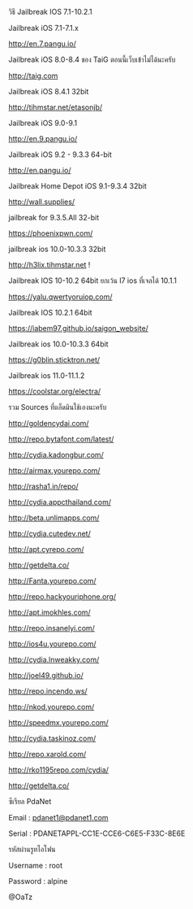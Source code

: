 วิธี Jailbreak IOS 7.1-10.2.1

Jailbreak  iOS 7.1-7.1.x

http://en.7.pangu.io/


Jailbreak  iOS 8.0-8.4 ของ TaiG ตอนนี้เว็บเข้าไม่ได้นะครับ

http://taig.com


Jailbreak  iOS 8.4.1 32bit 

http://tihmstar.net/etasonjb/


Jailbreak  iOS 9.0-9.1

http://en.9.pangu.io/


Jailbreak iOS 9.2 - 9.3.3 64-bit

http://en.pangu.io/


Jailbreak Home Depot  iOS 9.1-9.3.4 32bit

http://wall.supplies/


jailbreak for 9.3.5.All 32-bit

https://phoenixpwn.com/ 


jailbreak ios 10.0-10.3.3 32bit

http://h3lix.tihmstar.net  !   


Jailbreak IOS 10-10.2 64bit ยกเว้น  I7 ios ที่เจลได้ 10.1.1

https://yalu.qwertyoruiop.com/ 


Jailbreak IOS 10.2.1 64bit

https://iabem97.github.io/saigon_website/


Jailbreak ios 10.0-10.3.3 64bit

https://g0blin.sticktron.net/ 


Jailbreak ios 11.0-11.1.2

https://coolstar.org/electra/ 




รวม Sources ที่แอ็ดมินใช้เองนะครับ

http://goldencydai.com/

http://repo.bytafont.com/latest/

http://cydia.kadongbur.com/

http://airmax.yourepo.com/

http://rasha1.in/repo/

http://cydia.appcthailand.com/

http://beta.unlimapps.com/

http://cydia.cutedev.net/

http://apt.cyrepo.com/

http://getdelta.co/

http://Fanta.yourepo.com/

http://repo.hackyouriphone.org/

http://apt.imokhles.com/

http://repo.insanelyi.com/

http://ios4u.yourepo.com/

http://cydia.lnweakky.com/

http://joel49.github.io/

http://repo.incendo.ws/

http://nkod.yourepo.com/

http://speedmx.yourepo.com/

http://cydia.taskinoz.com/

http://repo.xarold.com/

http://rko1195repo.com/cydia/

http://getdelta.co/


ซีเรียล PdaNet

Email : pdanet1@pdanet1.com

Serial : PDANETAPPL-CC1E-CCE6-C6E5-F33C-8E6E


รหัสผ่านรูทไอโฟน

Username : root

Password : alpine 

@OaTz
